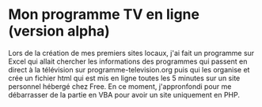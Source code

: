 # Mon programme TV en ligne (version alpha)

Lors de la création de mes premiers sites locaux, j'ai fait un programme sur Excel qui allait chercher les informations 
des programmes qui passent en direct à la télévision sur programme-television.org puis qui les organise et crée un fichier 
html qui est mis en ligne toutes les 5 minutes sur un site personnel hébergé chez Free. 
En ce moment, j'appronfondi pour me débarrasser de la partie en VBA pour avoir un site uniquement en PHP.
